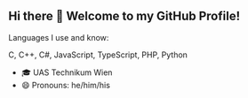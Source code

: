 ## Hi there 👋 Welcome to my GitHub Profile!

Languages I use and know:

C, C++, C#, JavaScript, TypeScript, PHP, Python

- 🎓 UAS Technikum Wien
- 😄 Pronouns: he/him/his
